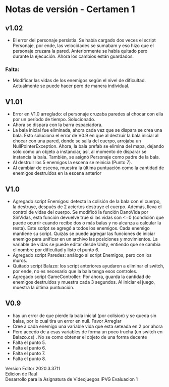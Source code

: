 # Notas de versión - Certamen 1

## v1.02
- El error del personaje persistía. Se había cargado dos veces el script Personaje, por ende, las velocidades se sumabam y eso hizo que el personaje cruzara la pared. Anteriormente se había quitado pero durante la ejecución. Ahora los cambios están guardados.
### Falta:
- Modificar las vidas de los enemigos según el nivel de dificultad. Actualmente se puede hacer pero de manera individual.

## V1.01
- Error en V1.0 arreglado: el personaje cruzaba paredes al chocar con ella por un período de tiempo. Solucionado.
- Ahora se dispara con la barra espaciadora.
- La bala inicial fue eliminada, ahora cada vez que se dispara se crea una bala. Esto soluciona el error de V0.9 en que al destruir la bala inicial al chocar con una pared, donde se salía del cuerpo, arrojaba un NullPointerException. Ahora, la bala prefab se elimina del mapa, dejando solo como un objeto a instanciar, así, al momento de disparar se instancia la bala. También, se asignó Personaje como padre de la bala.
- Al destruir los 5 enemigos la escena se reinicia (Punto 7). 
- Al cambiar de escena, muestra la última puntuación como la cantidad de enemigos destruidos en la escena anterior

## V1.0
- Agregado script Enemigos: detecta la colisión de la bala con el cuerpo, la destruye, después de 2 aciertos destruye el cuerpo. Además, lleva el control de vidas del cuerpo. Se modificó la función DanoVida por SinVidas, esta función devuelve true si las vidas son <=0 (condición que puede ocurrir cuando recibe dos o más balas y no alcanza a calcular la resta). Este script se agregó a todos los enemigos. Cada enemigo mantiene su script. Quizás se puede agregar las funciones de iniciar enemigo para unificar en un archivo las posiciones y movimientos. La variable de vidas se puede editar desde Unity, entiendo que se cambia el nombre por dificultad y listo el punto 6.
- Agregado script Paredes: análogo al script Enemigos, pero con los muros.
- Quitado script Balazo: los script anteriores ayudaron a eliminar el switch, por ende, no es necesario que la bala tenga esos controles.
- Agregado script GameController: Por ahora, guarda la cantidad de enemigos destruidos y muestra cada 3 segundos. Al iniciar el juego, muestra la última puntuación.

## V0.9
- hay un error de que pierde la bala inicial (por colision) y se queda sin balas, por lo cual tira un error en null. Favor Arreglar
- Cree a cada enemigo una variable vida que esta seteada en 2 por ahora
- Pero accedo de a esas  variables de forma un poco trucha (un switch en Balazo.cs) . No se como obtener el objeto de una forma decente
- Falta el punto 5. 
- Falta el punto 6. 
- Falta el punto 7.
- Falta el punto 8. 


 Version Editor 2020.3.37f1 <br>
 Edicion de Raul <br>
 Desarrollo para la Asignatura de Videojuegos IPVG Evaluacion 1 <br>
